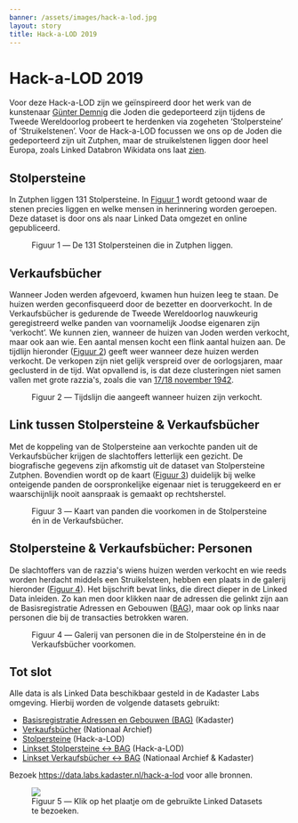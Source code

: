 ```yaml
---
banner: /assets/images/hack-a-lod.jpg
layout: story
title: Hack-a-LOD 2019
---
```


# Hack-a-LOD 2019

Voor deze Hack-a-LOD zijn we geïnspireerd door het werk van de kunstenaar [Günter Demnig](http://www.stolpersteine.eu/faq/) die Joden die gedeporteerd zijn tijdens de Tweede Wereldoorlog probeert te herdenken via zogeheten ‘Stolpersteine’ of ‘Struikelstenen’.  Voor de Hack-a-LOD focussen we ons op de Joden die gedeporteerd zijn uit Zutphen, maar de struikelstenen liggen door heel Europa, zoals Linked Databron Wikidata ons laat [zien](https://query.wikidata.org/#%23Cats%0ASELECT%20%3Fitem%20%3FitemLabel%20%3Flocation%20%3Fimg%0AWHERE%20%0A%7B%0A%20%20%3Fitem%20wdt%3AP31%2Fwdt%3AP279%2a%20wd%3AQ26703203%20.%0A%20%20OPTIONAL%20%7B%3Fitem%20wdt%3AP625%20%3Flocation%7D%0A%20%20OPTIONAL%20%7B%3Fitem%20wdt%3AP18%20%3Fimg%7D%0A%20%20SERVICE%20wikibase%3Alabel%20%7B%20bd%3AserviceParam%20wikibase%3Alanguage%20%22%5BAUTO_LANGUAGE%5D%2Cen%22.%20%7D%0A%7D).

## Stolpersteine

In Zutphen liggen 131 Stolpersteine. In [Figuur 1](#figuur-1) wordt getoond waar de stenen precies liggen en welke mensen in herinnering worden geroepen.  Deze dataset is door ons als naar Linked Data omgezet en online gepubliceerd.

<figure id="figuur-1">
  <query data-config-ref="https://data.labs.kadaster.nl/hack-a-lod/-/queries/adressen">
  </query>
  <figcaption>
    Figuur 1 ― De 131 Stolpersteinen die in Zutphen liggen.
  </figcaption>
</figure>

## Verkaufsbücher

Wanneer Joden werden afgevoerd, kwamen hun huizen leeg te staan. De huizen werden geconfisqueerd door de bezetter en doorverkocht.  In de Verkaufsbücher is gedurende de Tweede Wereldoorlog nauwkeurig geregistreerd welke panden van voornamelijk Joodse eigenaren zijn ‘verkocht’.  We kunnen zien, wanneer de huizen van Joden werden verkocht, maar ook aan wie. Een aantal mensen kocht een flink aantal huizen aan.  De tijdlijn hieronder ([Figuur 2](#figuur-2)) geeft weer wanneer deze huizen werden verkocht. De verkopen zijn niet gelijk verspreid over de oorlogsjaren, maar geclusterd in de tijd. Wat opvallend is, is dat deze clusteringen niet samen vallen met grote razzia's, zoals die van [17/18 november 1942](https://www.omroepgelderland.nl/nieuws/2148359/Jodenjacht-in-Gelderland-de-nacht-dat-honderden-Joden-worden-afgevoerd-naar-Westerbork).

<figure id="figuur-2">
  <query data-config-ref="https://data.labs.kadaster.nl/hack-a-lod/-/queries/timeline-sold-property">
  </query>
  <figcaption>
    Figuur 2 ― Tijdslijn die aangeeft wanneer huizen zijn verkocht.
  </figcaption>
</figure>

## Link tussen Stolpersteine & Verkaufsbücher

Met de koppeling van de Stolpersteine aan verkochte panden uit de Verkaufsbücher krijgen de slachtoffers letterlijk een gezicht.  De biografische gegevens zijn afkomstig uit de dataset van Stolpersteine Zutphen.  Bovendien wordt op de kaart ([Figuur 3](#figuur-3)) duidelijk bij welke onteigende panden de oorspronkelijke eigenaar niet is teruggekeerd en er waarschijnlijk nooit aanspraak is gemaakt op rechtsherstel.

<figure id="figuur-3">
  <query data-config-ref="https://data.labs.kadaster.nl/hack-a-lod/-/queries/kaart-zutphen">
  </query>
  <figcaption>
    Figuur 3 ― Kaart van panden die voorkomen in de Stolpersteine én in de Verkaufsbücher.
  </figcaption>
</figure>

## Stolpersteine & Verkaufsbücher: Personen

De slachtoffers van de razzia's wiens huizen werden verkocht en wie reeds worden herdacht middels een Struikelsteen, hebben een plaats in de galerij hieronder ([Figuur 4](#figuur-4)). Het bijschrift bevat links, die direct dieper in de Linked Data inleiden. Zo kan men door klikken naar de adressen die gelinkt zijn aan de Basisregistratie Adressen en Gebouwen ([BAG](https://www.geobasisregistraties.nl/basisregistraties/adressen-en-gebouwen)), maar ook op links naar personen die bij de transacties betrokken waren.

<figure id="figuur-4">
  <query data-config-ref="https://data.labs.kadaster.nl/hack-a-lod/-/queries/gallerij-zutphen">
  </query>
  <figcaption>
    Figuur 4 ― Galerij van personen die in de Stolpersteine én in de Verkaufsbücher voorkomen.
  </figcaption>
</figure>

## Tot slot

Alle data is als Linked Data beschikbaar gesteld in de Kadaster Labs
omgeving.  Hierbij worden de volgende datasets gebruikt:

  - [Basisregistratie Adressen en Gebouwen (BAG)](https://data.labs.kadaster.nl/kadaster/bag2) (Kadaster)
  - [Verkaufsbücher](https://data.labs.kadaster.nl/hack-a-lod/verkaufsbucher) (Nationaal Archief)
  - [Stolpersteine](https://data.labs.kadaster.nl/hack-a-lod/stolpersteiner) (Hack-a-LOD)
  - [Linkset Stolpersteine ↔ BAG](https://data.labs.kadaster.nl/hack-a-lod/stolpersteiner-bag) (Hack-a-LOD)
  - [Linkset Verkaufsbücher ↔ BAG](https://data.labs.kadaster.nl/hack-a-lod/verkaufsbucher) (Nationaal Archief & Kadaster)

Bezoek <a href="https://data.labs.kadaster.nl/hack-a-lod" target="_blank">https://data.labs.kadaster.nl/hack-a-lod</a> voor alle bronnen.

<figure id="figuur-5">
  <a href="https://data.labs.kadaster.nl/hack-a-lod" target="_blank">
    <img src="kadaster-labs.png">
  </a>
  <figcaption>
    Figuur 5 ― Klik op het plaatje om de gebruikte Linked Datasets te bezoeken.
  </figcaption>
</figure>
